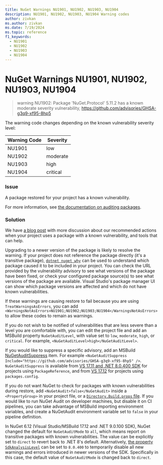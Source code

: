 ```yaml
---
title: NuGet Warnings NU1901, NU1902, NU1903, NU1904
description: NU1901, NU1902, NU1903, NU1904 Warning codes
author: zivkan
ms.author: zivkan
ms.date: 7/19/2024
ms.topic: reference
f1_keywords: 
  - NU1901
  - NU1902
  - NU1903
  - NU1904
---
```


# NuGet Warnings NU1901, NU1902, NU1903, NU1904

> warning NU1902: Package 'NuGet.Protocol' 5.11.2 has a known moderate severity vulnerability, https://github.com/advisories/GHSA-g3q9-xf95-8hp5

The warning code changes depending on the known vulnerability severity level:

|Warning Code|Severity|
|--|--|
|NU1901|low|
|NU1902|moderate|
|NU1903|high|
|NU1904|critical|

### Issue

A package restored for your project has a known vulnerability.

For more information, see [the documentation on auditing packages](../../concepts/Auditing-Packages.md).

### Solution

We have [a blog post](https://devblogs.microsoft.com/nuget/nugetaudit-2-0-elevating-security-and-trust-in-package-management/) with more discussion about our recommended actions when your project uses a package with a known vulnerability, and tools that can help.

Upgrading to a newer version of the package is likely to resolve the warning.
If your project does not reference the package directly (it's a transitive package), [`dotnet nuget why`](/dotnet/core/tools/dotnet-nuget-why) can be used to understand which package caused it to be included in your project.
You can check the URL provided by the vulnerability advisory to see what versions of the package have been fixed, or check your configured package source(s) to see what versions of the package are available.
Visual Studio's package manager UI can show which package versions are affected and which do not have known vulnerabilities.

If these warnings are causing restore to fail because you are using `TreatWarningsAsErrors`, you can add `<WarningsNotAsErrors>NU1901;NU1902;NU1903;NU1904</WarningsNotAsErrors>` to allow these codes to remain as warnings.

If you do not wish to be notified of vulnerabilities that are less severe than a level you are comfortable with, you can edit the project file and add an MSBuild property `NuGetAuditLevel`, with value set to `low`, `moderate`, `high`, or `critical`.
For example, `<NuGetAuditLevel>high</NuGetAuditLevel>`.

If you would like to suppress a specific advisory, add an MSBuild [NuGetAuditSuppress](../../concepts/Auditing-Packages.md#excluding-advisories) item.
For example `<NuGetAuditSuppress Include="https://github.com/advisories/GHSA-g3q9-xf95-8hp5" />`.
`NuGetAuditSuppress` is available from [VS 17.11 and .NET 8.0.400 SDK](../../release-notes/NuGet-6.11.md) for projects using `PackageReference`, and from [VS 17.12](../../release-notes/NuGet-6.12.md) for projects using `packages.config`.

If you do not want NuGet to check for packages with known vulnerabilities during restore, add `<NuGetAudit>false</NuGetAudit>` inside a `<PropertyGroup>` in your project file, or a [`Directory.Build.props` file](/visualstudio/msbuild/customize-by-directory).
If you would like to run NuGet Audit on developer machines, but disable it on CI pipelines, you can take advantage of MSBuild importing environment variables, and create a NuGetAudit environment variable set to `false` in your pipeline definition.

In NuGet 6.12 (Visual Studio/MSBuild 17.12 and .NET 9.0.100 SDK), NuGet changed the default for `NuGetAuditMode` to `all`, which means report on transitive packages with known vulnerabilities.
The value can be explicitly set to `direct` to revert back to .NET 8's default. Alternatively, [the property `SdkAnalysisLevel`](/dotnet/core/project-sdk/msbuild-props#sdkanalysislevel) can be set to `8.0.400` to temporarily disable all new warnings and errors introduced in newer versions of the SDK. Specifically in this case, the default value of `NuGetAuditMode` is changed back to `direct`. 
